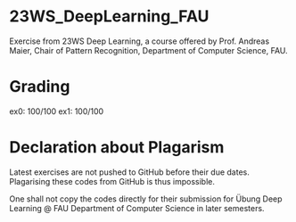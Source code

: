 # 23WS_DeepLearning_FAU
Exercise from 23WS Deep Learning, a course offered by Prof. Andreas Maier, Chair of Pattern Recognition, Department of Computer Science, FAU.

# Grading

ex0: 100/100
ex1: 100/100



# Declaration about Plagarism

Latest exercises are not pushed to GitHub before their due dates. Plagarising these codes from GitHub is thus impossible.

One shall not copy the codes directly for their submission for Übung Deep Learning @ FAU Department of Computer Science in later semesters.
